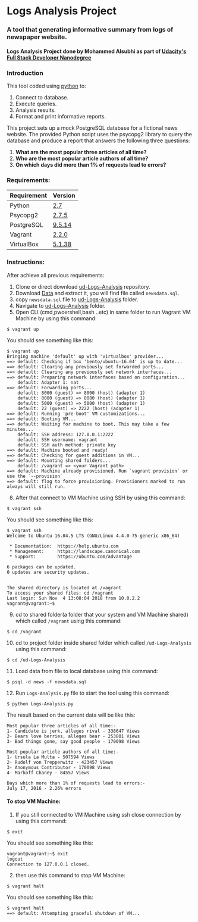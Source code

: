 ﻿# Logs Analysis Project
### A tool that generating informative summary from logs of newspaper website.  
####  Logs Analysis Project done by Mohammed Alsubhi as part of [Udacity's Full Stack Developer Nanodegree](https://sa.udacity.com/course/full-stack-web-developer-nanodegree--nd004)
### Introduction
This tool coded using [python](https://www.python.org/) to:

 1. Connect to database.
 2. Execute queries.
 3. Analysis results.
 4. Format and print informative reports.
 
 This project sets up a mock PostgreSQL database for a fictional news website. The provided Python script uses the psycopg2 library to query the database and produce a report that answers the following three questions:
 
 1. **What are the most popular three articles of all time?**
 2. **Who are the most popular article authors of all time?**
 3. **On which days did more than 1% of requests lead to errors?**

### Requirements:
|Requirement| Version
|--|--|
| Python | [2.7](https://www.python.org/) |
| Psycopg2 | [2.7.5](http://initd.org/psycopg/download/) |
| PostgreSQL| [9.5.14](https://www.postgresql.org/download/) |
| Vagrant| [2.2.0](https://www.vagrantup.com/downloads.html) |
| VirtualBox| [5.1.38](https://www.vagrantup.com/downloads.html) |

### Instructions:
After achieve all previous requirements:

 

 1. Clone or direct download [ud-Logs-Analysis](https://github.com/MH-Alsubhi/ud-Logs-Analysis) repository.
 3. Download [Data](https://d17h27t6h515a5.cloudfront.net/topher/2016/August/57b5f748_newsdata/newsdata.zip)  and extract it, you will find file called `newsdata.sql`.
 4. copy `newsdata.sql` file to [ud-Logs-Analysis](https://github.com/MH-Alsubhi/ud-Logs-Analysis) folder.
 5. Navigate to [ud-Logs-Analysis](https://github.com/MH-Alsubhi/ud-Logs-Analysis) folder.
 7. Open CLI (cmd,pwoershell,bash ..etc) in same folder to run Vagrant VM Machine by using this command:
 ```
$ vagrant up
```
You should see something like this: 

    $ vagrant up                                                                              
    Bringing machine 'default' up with 'virtualbox' provider...                               
    ==> default: Checking if box 'bento/ubuntu-16.04' is up to date...                        
    ==> default: Clearing any previously set forwarded ports...                               
    ==> default: Clearing any previously set network interfaces...                            
    ==> default: Preparing network interfaces based on configuration...                       
        default: Adapter 1: nat                                                               
    ==> default: Forwarding ports...                                                          
        default: 8000 (guest) => 8000 (host) (adapter 1)                                      
        default: 8080 (guest) => 8080 (host) (adapter 1)                                      
        default: 5000 (guest) => 5000 (host) (adapter 1)                                      
        default: 22 (guest) => 2222 (host) (adapter 1)                                        
    ==> default: Running 'pre-boot' VM customizations...                                      
    ==> default: Booting VM...                                                                
    ==> default: Waiting for machine to boot. This may take a few minutes...                  
        default: SSH address: 127.0.0.1:2222                                                  
        default: SSH username: vagrant                                                        
        default: SSH auth method: private key                                                 
    ==> default: Machine booted and ready!                                                    
    ==> default: Checking for guest additions in VM...                                        
    ==> default: Mounting shared folders...                                                   
        default: /vagrant => <your Vagrant path>                   
    ==> default: Machine already provisioned. Run `vagrant provision` or use the `--provision`
    ==> default: flag to force provisioning. Provisioners marked to run always will still run.

 8. After that connect to VM Machine using SSH by using this command:

```
$ vagrant ssh
```
You should see something like this: 

    $ vagrant ssh                                                    
    Welcome to Ubuntu 16.04.5 LTS (GNU/Linux 4.4.0-75-generic x86_64)
                                                                     
     * Documentation:  https://help.ubuntu.com                       
     * Management:     https://landscape.canonical.com               
     * Support:        https://ubuntu.com/advantage                  
                                                                     
    6 packages can be updated.                                       
    0 updates are security updates.                                  
                                                                     
                                                                     
    The shared directory is located at /vagrant                      
    To access your shared files: cd /vagrant                         
    Last login: Sun Nov  4 13:08:04 2018 from 10.0.2.2               
    vagrant@vagrant:~$      

                                         

 9. cd to shared folder(a folder that your system and VM Machine shared) which called `/vagrant`
    using this command:

```
$ cd /vagrant
```
10. cd to project folder inside shared folder which called `/ud-Logs-Analysis` using this command:
 ```
 $ cd /ud-Logs-Analysis
```

 11. Load data from file to local database using this command:
 ```
 $ psql -d news -f newsdata.sql
```

12. Run `Logs-Analysis.py` file to start the tool using this command:
```
$ python Logs-Analysis.py
```
The result based on the current data will be like this:

    Most popular three articles of all time:-
    1- Candidate is jerk, alleges rival - 338647 Views
    2- Bears love berries, alleges bear - 253801 Views
    3- Bad things gone, say good people - 170098 Views
    
    Most popular article authors of all time:-
    1- Ursula La Multa - 507594 Views
    2- Rudolf von Treppenwitz - 423457 Views
    3- Anonymous Contributor - 170098 Views
    4- Markoff Chaney - 84557 Views
    
    Days which more than 1% of requests lead to errors:-
    July 17, 2016 - 2.26% errors 


#### To stop VM Machine:

 1. If you still connected to VM Machine using ssh close connection by using this command:
 ```
$ exit
```
You should see something like this:

    vagrant@vagrant:~$ exit
    logout
    Connection to 127.0.0.1 closed.
2. then use this command to stop VM Machine:
```
$ vagrant halt
```
You should see something like this:
~~~
$ vagrant halt
==> default: Attempting graceful shutdown of VM...
~~~